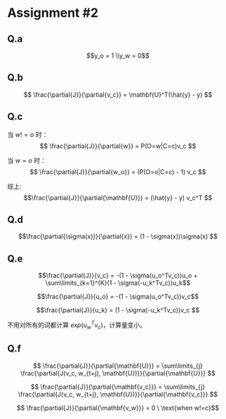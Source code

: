 # Assignment #2

## Q.a

$$y_o = 1 \\y_w = 0$$

## Q.b

$$ \frac{\partial{J}}{\partial{v_c}} = \mathbf{U}^T(\hat{y} - y) $$

## Q.c

当 $w!=o$ 时：
$$ \frac{\partial{J}}{\partial{w}} = P(O=w|C=c)v_c $$

当 $w=o$ 时：
$$ \frac{\partial{J}}{\partial{w_o}} = (P(O=o|C=c) - 1) v_c $$

综上:
$$\frac{\partial{J}}{\partial{\mathbf{U}}} = (\hat{y} - y) v_c^T $$

## Q.d

$$\frac{\partial{\sigma(x)}}{\partial{x}} = (1 - \sigma(x))\sigma(x) $$

## Q.e

$$\frac{\partial{J}}{v_c} = -(1 - \sigma(u_o^Tv_c))u_o + \sum\limits_{k=1}^{K}(1 - \sigma(-u_k^Tv_c))u_k$$

$$\frac{\partial{J}}{u_o} = -(1 - \sigma(u_o^Tv_c))v_c$$

$$\frac{\partial{J}}{u_k} = (1 - \sigma(-u_k^Tv_c))v_c $$

不用对所有的词都计算 $exp(u_w^Tv_c)$，计算量变小。

## Q.f

$$ \frac{\partial{J}}{\partial{\mathbf{U}}} = \sum\limits_{j} \frac{\partial{J(v_c, w_{t+j}, \mathbf{U})}}{\partial{\mathbf{U}}} $$

$$ \frac{\partial{J}}{\partial{\mathbf{v_c}}} = \sum\limits_{j} \frac{\partial{J(v_c, w_{t+j}, \mathbf{U})}}{\partial{\mathbf{v_c}}} $$

$$ \frac{\partial{J}}{\partial{\mathbf{v_w}}} = 0 \  \text{when w!=c}$$